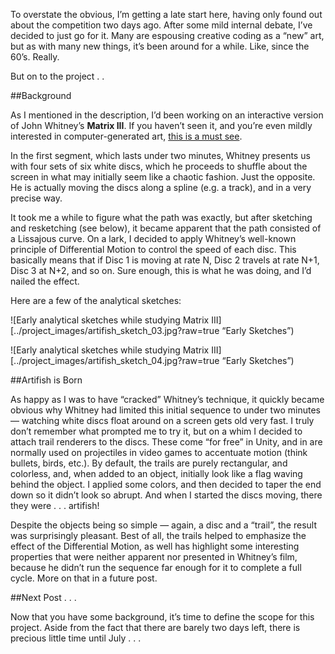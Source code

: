 To overstate the obvious, I’m getting a late start here, having only found out about the competition two days ago.  After some mild internal debate, I’ve decided to just go for it.  Many are espousing creative coding as a “new” art, but as with many new things, it’s been around for a while.  Like, since the 60’s.  Really.

But on to the project . . 

##Background

As I mentioned in the description, I’d been working on an interactive version of John Whitney’s **Matrix III**.  If you haven’t seen it, and you’re even mildly interested in computer-generated art, [this is a must see](http://youtu.be/ZrKgyY5aDvA).

In the first segment, which lasts under two minutes, Whitney presents us with four sets of six white discs, which he proceeds to shuffle about the screen in what may initially seem like a chaotic fashion.  Just the opposite.  He is actually moving the discs along a spline (e.g. a track), and in a very precise way.

It took me a while to figure what the path was exactly, but after sketching and resketching (see below), it became apparent that the path consisted of a Lissajous curve. On a lark, I decided to apply Whitney’s well-known principle of Differential Motion to control the speed of each disc.  This basically means that if Disc 1 is moving at rate N, Disc 2 travels at rate N+1, Disc 3 at N+2, and so on.  Sure enough, this is what he was doing, and I’d nailed the effect.

Here are a few of the analytical sketches:

![Early analytical sketches while studying Matrix III][../project_images/artifish_sketch_03.jpg?raw=true “Early Sketches”)

![Early analytical sketches while studying Matrix III][../project_images/artifish_sketch_04.jpg?raw=true “Early Sketches”)

##Artifish is Born

As happy as I was to have “cracked” Whitney’s technique, it quickly became obvious why Whitney had limited this initial sequence to under two minutes — watching white discs float around on a screen gets old very fast.  I truly don’t remember what prompted me to try it, but on a whim I decided to attach trail renderers to the discs.  These come “for free” in Unity, and in are normally used on projectiles in video games to accentuate motion (think bullets, birds, etc.).  By default, the trails are purely rectangular, and colorless, and, when added to an object, initially look like a flag waving behind the object.  I applied some colors, and then decided to taper the end down so it didn’t look so abrupt.  And when I started the discs moving, there they were . . . artifish!

Despite the objects being so simple — again, a disc and a “trail”, the result was surprisingly pleasant.  Best of all, the trails helped to emphasize the effect of the Differential Motion, as well has highlight some interesting properties that were neither apparent nor presented in Whitney’s film, because he didn’t run the sequence far enough for it to complete a full cycle.  More on that in a future post.

##Next Post . . .

Now that you have some background, it’s time to define the scope for this project.  Aside from the fact that there are barely two days left, there is precious little time until July . . . 